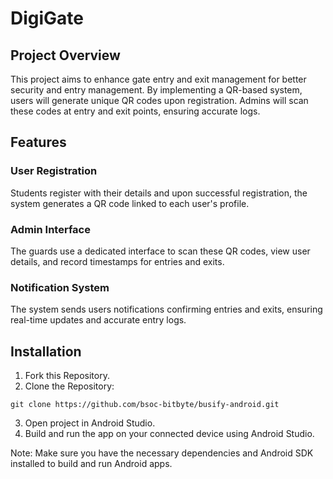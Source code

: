 # DigiGate

## Project Overview

This project aims to enhance gate entry and exit management for better security and entry management. By implementing a QR-based system, users will generate unique QR codes upon registration. Admins will scan these codes at entry and exit points, ensuring accurate logs.

## Features

### User Registration
 Students register with their details and upon successful registration, the system generates a QR code linked to each user's profile.

### Admin Interface
The guards use a dedicated interface to scan these QR codes, view user details, and record timestamps for entries and exits. 

### Notification System
The system sends users notifications confirming entries and exits, ensuring real-time updates and accurate entry logs.

## Installation

1. Fork this Repository.
2. Clone the Repository:
```git
git clone https://github.com/bsoc-bitbyte/busify-android.git
```
3. Open project in Android Studio.
4. Build and run the app on your connected device using Android Studio.

Note: Make sure you have the necessary dependencies and Android SDK installed to build and run Android apps.
